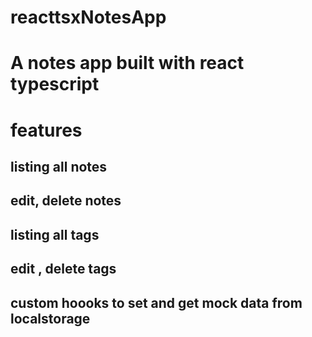 # reacttsxNotesApp
# A notes app built with react typescript
# features
## listing all notes
## edit, delete notes 
## listing all tags
## edit , delete tags
## custom hoooks to set and get mock data from localstorage


